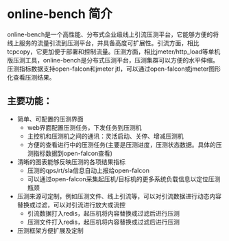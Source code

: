 # online-bench 简介

online-bench是一个高性能、分布式企业级线上引流压测平台，它能够方便的将线上服务的流量引流到压测平台，并具备高度可扩展性。引流方面，相比tcpcopy，它更加便于部署和控制流量。压测方面，相比jmeter/http_load等单机版压测工具，online-bench是分布式压测平台，压测集群可以方便的水平伸缩。压测指标数据支持open-falcon和jmeter jtl，可以通过open-falcon或jmeter图形化查看压测结果。

## 主要功能：
- 简单、可配置的压测界面
	- web界面配置压测任务，下发任务到压测机
	- 主控机和压测机之间的通讯：灵活启动、关停、增减压测机
	- 方便的查看进行中的压测任务(主要是压测进度，压测状态数据。具体的压测指标数据到open-falcon查看)
- 清晰的图表能够反映压测的各项结果指标
	- 压测的qps/rt/sla信息自动上报给open-falcon
	- 可以通过open-falcon采集起压机/目标机的更多系统负载信息以定位压测瓶颈
- 压测来源可定制，例如压测文件、线上引流等，可以对引流数据进行动态内容替换或过滤，可以对引流进行放大或流控
	- 引流数据打入redis，起压机将内容替换或过滤后进行压测
	- 压测文件打入redis，起压机将内容替换或过滤后进行压测
- 压测框架方便扩展及定制
